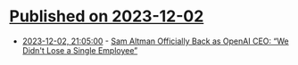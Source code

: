 # [Published on 2023-12-02](index.md)

* [2023-12-02, 21:05:00](https://soylentnews.org/article.pl?sid=23/12/02/0321207&from=rss) - [Sam Altman Officially Back as OpenAI CEO: “We Didn't Lose a Single Employee”](https://soylentnews.org/article.pl?sid=23/12/02/0321207&from=rss)
